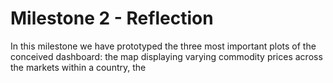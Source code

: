 # Milestone 2 - Reflection

In this milestone we have prototyped the three most important plots of the conceived dashboard: the map displaying varying commodity prices across the markets within a country, the 
